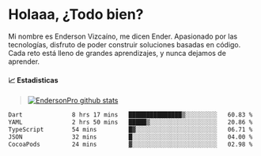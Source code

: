 
# Holaaa, ¿Todo bien?

Mi nombre es Enderson Vizcaíno, me dicen Ender. Apasionado por las tecnologías, disfruto de poder construir soluciones basadas en código. Cada reto está lleno de grandes aprendizajes, y nunca dejamos de aprender. 

#### :chart_with_upwards_trend: Estadisticas
> [![EndersonPro github stats](https://github-readme-stats.vercel.app/api?username=endersonpro&theme=vue-dark&show_icons=true)](https://github.com/anuraghazra/github-readme-stats) 


<!--START_SECTION:waka-->

```txt
Dart              8 hrs 17 mins   ███████████████▒░░░░░░░░░   60.83 %
YAML              2 hrs 50 mins   █████▒░░░░░░░░░░░░░░░░░░░   20.86 %
TypeScript        54 mins         █▓░░░░░░░░░░░░░░░░░░░░░░░   06.71 %
JSON              32 mins         █░░░░░░░░░░░░░░░░░░░░░░░░   04.00 %
CocoaPods         24 mins         ▓░░░░░░░░░░░░░░░░░░░░░░░░   02.98 %
```

<!--END_SECTION:waka-->

[website]: https://endersonpro.github.io/portfolio/
[twitter]: https://twitter.com/endersonj_
[youtube]: https://youtube.com/ByEnderson
[instagram]: https://instagram.com/endersonvizc
[linkedin]: https://www.linkedin.com/in/enderson-vizcaino-2aa927175/
